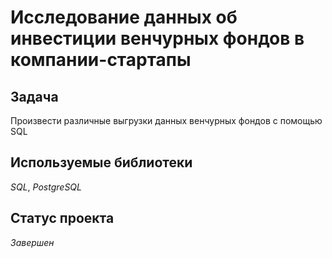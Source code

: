 # Исследование данных об инвестиции венчурных фондов в компании-стартапы


## Задача

Произвести различные выгрузки данных венчурных фондов с помощью SQL

## Используемые библиотеки
*SQL*, *PostgreSQL*  


## Статус проекта  
*Завершен*
